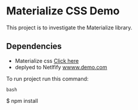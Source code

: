 # Materialize CSS Demo

This project is to investigate the Materialize library.

## Dependencies

- Materialize css [Click here](https://materializecss.com/getting-started.html)
- deplyed to Netlfify [wwww.demo.com](....)

To run project run this command:

    bash
$ npm install